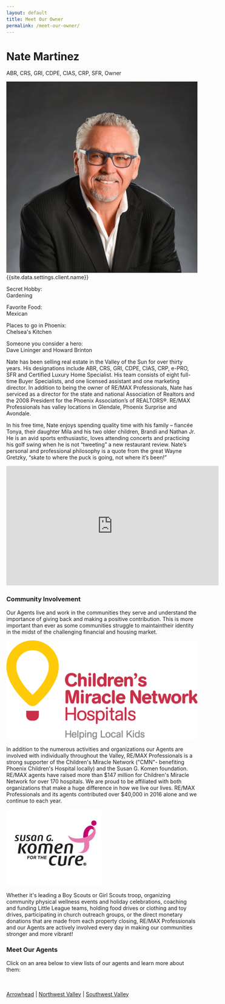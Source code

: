 ```yaml
---
layout: default
title: Meet Our Owner
permalink: /meet-our-owner/
---
```

<h1>Nate Martinez</h1>
<p>ABR, CRS, GRI, CDPE, CIAS, CRP, SFR, Owner</p>
<div class="recruiting-photo">
<span class="client-image-container">
<img src="/img/headshot.png" alt="{{site.data.settings.client.name}}" class="client-image"/>
</span>
<figcaption class="caption">{{site.data.settings.client.name}}</figcaption>
</div>

<div class="qanda">
<p><span class="author">Secret Hobby:</span><br>
<span class="quote">Gardening</span></p>

<p><span class="author">Favorite Food:</span><br>
<span class="quote">Mexican</span></p>

<p><span class="author">Places to go in Phoenix: </span><br>
<span class="quote">Chelsea's Kitchen</span></p>

<p><span class="author">Someone you consider a hero:</span><br>
<span class="quote">Dave Lininger and Howard Brinton</span></p>
</div>


<p>Nate has been selling real estate in the Valley of the Sun for over thirty years. His designations include ABR, CRS, GRI, CDPE, CIAS, CRP, e-PRO, SFR and Certified Luxury Home Specialist. His team consists of eight full-time Buyer Specialists, and one licensed assistant and one marketing director. In addition to being the owner of RE/MAX Professionals, Nate has serviced as a director for the state and national Association of Realtors and the 2008 President for the Phoenix Association’s of REALTORS®. RE/MAX Professionals has valley locations in Glendale, Phoenix Surprise and Avondale.</p>

<p>In his free time, Nate enjoys spending quality time with his family – fiancée Tonya, their daughter Mila and his two older children, Brandi and Nathan Jr. He is an avid sports enthusiastic, loves attending concerts and practicing his golf swing when he is not “tweeting” a new restaurant review. Nate’s personal and professional philosophy is a quote from the great Wayne Gretzky, “skate to where the puck is going, not where it’s been!”</p>

<iframe width="560" height="315" src="https://www.youtube.com/embed/Sql3DFsi0Eg" frameborder="0" allow="accelerometer; autoplay; encrypted-media; gyroscope; picture-in-picture" allowfullscreen></iframe>

<h3>Community Involvement</h3>
<p>Our Agents live and work in the communities they serve and understand the importance of giving back and making a positive contribution. This is more important than ever as some communities struggle to maintaintheir identity in the midst of the challenging financial and housing market.</p>

<img src="/img/CMNH.jpg" class="community">

<p>In addition to the numerous activities and organizations our Agents are involved with individually throughout the Valley, RE/MAX Professionals is a strong supporter of the Children's Miracle Network ("CMN"- benefiting Phoenix Children's Hospital locally) and the Susan G. Komen foundation. RE/MAX agents have raised more than $147 million for Children's Miracle Network for over 170 hospitals. We are proud to be affiliated with both organizations that make a huge difference in how we live our lives. RE/MAX Professionals and its agents contributed over $40,000 in 2016 alone and we continue to each year.</p>

<img src="/img/cure.jpg" class="community">

<p>Whether it's leading a Boy Scouts or Girl Scouts troop, organizing community physical wellness events and holiday celebrations, coaching and funding Little League teams, holding food drives or clothing and toy drives, participating in church outreach groups, or the direct monetary donations that are made from each property closing, RE/MAX Professionals and our Agents are actively involved every day in making our communities stronger and more vibrant!</p>

<h3>Meet Our Agents</h3>
<p>Click on an area below to view lists of our agents and learn more about them:

<br><br>
<a href="http://www.remax.com/realestateagentoffice/p001.html?query=rnd-sortorder/60050042-officeid" target="_blank">Arrowhead</a> | <a href="http://www.remax.com/realestateagentoffice/p001.html?query=rnd-sortorder/60050360-officeid" target="_blank">Northwest Valley</a> | <a href="http://www.remax.com/realestateagentoffice/p001.html?query=rnd-sortorder/60050361-officeid" target="_blank">Southwest Valley</a>
</p>
